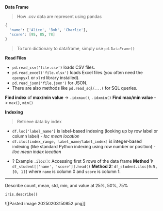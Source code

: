 **Data Frame**
>How .csv data are represent using pandas
```python
{
  'name': ['Alice', 'Bob', 'Charlie'],
  'score': [95, 85, 78]
}
```
>To turn dictionary to dataframe, simply use `pd.DataFrame()`

**Read Files**
- `pd.read_csv('file.csv')` loads CSV files.
- `pd.read_excel('file.xlsx')` loads Excel files (you often need the `openpyxl` or `xlrd` library installed).
- `pd.read_json('file.json')` for JSON.
- There are also methods like `pd.read_sql(...)` for SQL queries.

**Find index** of **max/min value** -> `.idxmax()`, `.idxmin()`
**Find max/min value** -> `max()`, `min()`
	
**Indexing**
>Retrieve data by index
- `df.loc['label_name']` is label-based indexing (looking up by row label or column label) - *loc mean location*
- `df.iloc[index_range, label_name/label_index]` is integer-based indexing (like standard Python indexing using row number or position) - *iloc mean index location*
+ ? Example `.iloc()`: Accessing first 5 rows of the data frame
	**Method 1:** `df_student[['name', 'score']].head()`
	**Method 2:** `df_student.iloc[0:5, [0, 1]]` where `name` is column 0 and `score` is column 1.

---

Describe count, mean, std, min, and value at 25%, 50%, 75% 
```python
iris.describe()
```
![[Pasted image 20250203150852.png]]


